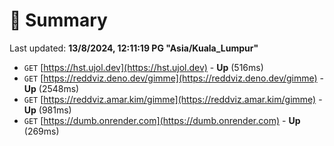 # 📖 Summary
Last updated: **13/8/2024, 12:11:19 PG "Asia/Kuala_Lumpur"**

- `GET` [https://hst.ujol.dev](https://hst.ujol.dev) - **Up** (516ms)
- `GET` [https://reddviz.deno.dev/gimme](https://reddviz.deno.dev/gimme) - **Up** (2548ms)
- `GET` [https://reddviz.amar.kim/gimme](https://reddviz.amar.kim/gimme) - **Up** (981ms)
- `GET` [https://dumb.onrender.com](https://dumb.onrender.com) - **Up** (269ms)
